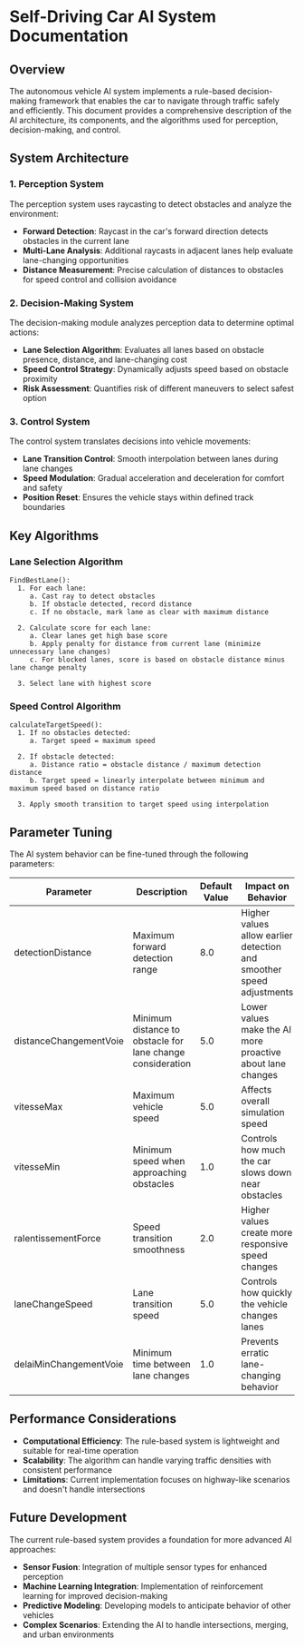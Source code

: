 # Self-Driving Car AI System Documentation

## Overview
The autonomous vehicle AI system implements a rule-based decision-making framework that enables the car to navigate through traffic safely and efficiently. This document provides a comprehensive description of the AI architecture, its components, and the algorithms used for perception, decision-making, and control.

## System Architecture

### 1. Perception System
The perception system uses raycasting to detect obstacles and analyze the environment:

- **Forward Detection**: Raycast in the car's forward direction detects obstacles in the current lane
- **Multi-Lane Analysis**: Additional raycasts in adjacent lanes help evaluate lane-changing opportunities
- **Distance Measurement**: Precise calculation of distances to obstacles for speed control and collision avoidance

### 2. Decision-Making System
The decision-making module analyzes perception data to determine optimal actions:

- **Lane Selection Algorithm**: Evaluates all lanes based on obstacle presence, distance, and lane-changing cost
- **Speed Control Strategy**: Dynamically adjusts speed based on obstacle proximity
- **Risk Assessment**: Quantifies risk of different maneuvers to select safest option

### 3. Control System
The control system translates decisions into vehicle movements:

- **Lane Transition Control**: Smooth interpolation between lanes during lane changes
- **Speed Modulation**: Gradual acceleration and deceleration for comfort and safety
- **Position Reset**: Ensures the vehicle stays within defined track boundaries

## Key Algorithms

### Lane Selection Algorithm
```
FindBestLane():
  1. For each lane:
     a. Cast ray to detect obstacles
     b. If obstacle detected, record distance
     c. If no obstacle, mark lane as clear with maximum distance
  
  2. Calculate score for each lane:
     a. Clear lanes get high base score
     b. Apply penalty for distance from current lane (minimize unnecessary lane changes)
     c. For blocked lanes, score is based on obstacle distance minus lane change penalty
  
  3. Select lane with highest score
```

### Speed Control Algorithm
```
calculateTargetSpeed():
  1. If no obstacles detected:
     a. Target speed = maximum speed
  
  2. If obstacle detected:
     a. Distance ratio = obstacle distance / maximum detection distance
     b. Target speed = linearly interpolate between minimum and maximum speed based on distance ratio
     
  3. Apply smooth transition to target speed using interpolation
```

## Parameter Tuning

The AI system behavior can be fine-tuned through the following parameters:

| Parameter | Description | Default Value | Impact on Behavior |
|-----------|-------------|---------------|-------------------|
| detectionDistance | Maximum forward detection range | 8.0 | Higher values allow earlier detection and smoother speed adjustments |
| distanceChangementVoie | Minimum distance to obstacle for lane change consideration | 5.0 | Lower values make the AI more proactive about lane changes |
| vitesseMax | Maximum vehicle speed | 5.0 | Affects overall simulation speed |
| vitesseMin | Minimum speed when approaching obstacles | 1.0 | Controls how much the car slows down near obstacles |
| ralentissementForce | Speed transition smoothness | 2.0 | Higher values create more responsive speed changes |
| laneChangeSpeed | Lane transition speed | 5.0 | Controls how quickly the vehicle changes lanes |
| delaiMinChangementVoie | Minimum time between lane changes | 1.0 | Prevents erratic lane-changing behavior |

## Performance Considerations

- **Computational Efficiency**: The rule-based system is lightweight and suitable for real-time operation
- **Scalability**: The algorithm can handle varying traffic densities with consistent performance
- **Limitations**: Current implementation focuses on highway-like scenarios and doesn't handle intersections

## Future Development

The current rule-based system provides a foundation for more advanced AI approaches:

- **Sensor Fusion**: Integration of multiple sensor types for enhanced perception
- **Machine Learning Integration**: Implementation of reinforcement learning for improved decision-making
- **Predictive Modeling**: Developing models to anticipate behavior of other vehicles
- **Complex Scenarios**: Extending the AI to handle intersections, merging, and urban environments 